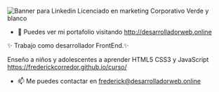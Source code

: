 ![Banner para Linkedin Licenciado en marketing Corporativo Verde y blanco](https://github.com/frederickcorredor/frederickcorredor/assets/144303183/3bda8c83-8abb-49a2-bd15-f995a8ffdce6)

- 👀 Puedes ver mi portafolio visitando 
http://desarrolladorweb.online

✨ Trabajo como desarrollador FrontEnd.✨

Enseño a niños y adolescentes a aprender HTML5 CSS3 y JavaScript
https://frederickcorredor.github.io/curso/
  
- 📫 Me puedes contactar en
frederick@desarrolladorweb.online
<!---
frederickcorredor/frederickcorredor is a ✨ special ✨ repository because its `README.md` (this file) appears on your GitHub profile.
You can click the Preview link to take a look at your changes.
--->
